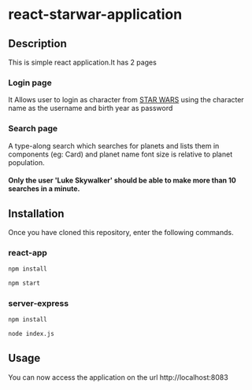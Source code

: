 # react-starwar-application
## Description
This is simple react application.It has 2 pages
### Login page
It Allows user to login as character from [STAR WARS](https://swapi.co/api/people) using the character name as the username and birth year as password
### Search page
A type-along search which searches for planets and lists them in components (eg: Card) and planet name font size is relative to planet  population.
#### Only the user 'Luke Skywalker' should be able to make more than 10 searches in a minute.
## Installation
Once you have cloned this repository, enter the following commands.
### react-app
```sh
npm install
```
```sh
npm start
```
### server-express
```sh
npm install
```
```sh
node index.js
```
## Usage
You can now access the application on the url http://localhost:8083
